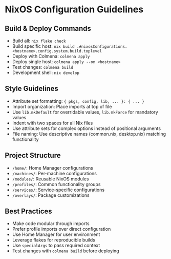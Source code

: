 # NixOS Configuration Guidelines

## Build & Deploy Commands
- Build all: `nix flake check`
- Build specific host: `nix build .#nixosConfigurations.<hostname>.config.system.build.toplevel`
- Deploy with Colmena: `colmena apply`
- Deploy single host: `colmena apply --on <hostname>`
- Test changes: `colmena build`
- Development shell: `nix develop`

## Style Guidelines
- Attribute set formatting: `{ pkgs, config, lib, ... }: { ... }`
- Import organization: Place imports at top of file
- Use `lib.mkDefault` for overridable values, `lib.mkForce` for mandatory values
- Indent with two spaces for all Nix files
- Use attribute sets for complex options instead of positional arguments
- File naming: Use descriptive names (common.nix, desktop.nix) matching functionality

## Project Structure
- `/home/`: Home Manager configurations
- `/machines/`: Per-machine configurations
- `/modules/`: Reusable NixOS modules
- `/profiles/`: Common functionality groups
- `/services/`: Service-specific configurations
- `/overlays/`: Package customizations

## Best Practices
- Make code modular through imports
- Prefer profile imports over direct configuration
- Use Home Manager for user environment
- Leverage flakes for reproducible builds
- Use `specialArgs` to pass required context
- Test changes with `colmena build` before deploying